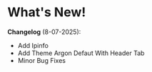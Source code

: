 # What's New!

**Changelog** (8-07-2025):

- Add Ipinfo
- Add Theme Argon Defaut With Header Tab
- Minor Bug Fixes
